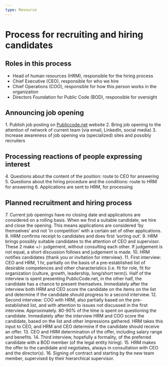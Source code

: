 ```yaml
---
type: Resource
---
```


# Process for recruiting and hiring candidates

## Roles in this process

* Head of human resources (HRM), responsible for the hiring process
* Chief Executive (CEO), responsible for who we hire
* Chief Operations (COO), responsible for how this person works in the organization
* Directors Foundation for Public Code (BOD), responsible for oversight

## Announcing job opening

1\. Publish job posting on [Publiccode.net](https://publiccode.net) website
2\. Bring job opening to the attention of network of current team (via email, LinkedIn, social media)
3\. Increase awareness of job opening via (specialized) sites and possibly recruiters

## Processing reactions of people expressing interest

4\. Questions about the content of the position: route to CEO for answering
5\. Questions about the hiring procedure and the conditions: route to HRM for answering
6\. Applications are sent to HRM, for processing

## Planned recruitment and hiring process

7\. Current job openings have no closing date and applications are considered on a rolling basis. When we find a suitable candidate, we hire and close the opening. This means applications are considered ‘by themselves’ and not ‘in competition’ with a certain set of other applications.
8\. HRM confirms receipt to candidates and does first ‘sorting out’.
9\. HRM brings possibly suitable candidates to the attention of CEO and supervisor. These 2 make +/- judgement, without consulting each other. If judgement is not equal, a short discussion follows and judgement is made.
10\. HRM notifies candidates (thank you or invitation for interview).
11\. First interview: CEO and HRM, 1 hr, partially on the basis of a pre-established list of desirable competences and other characteristics (i.e. fit for role, fit for organization (culture, growth, leadership, long/short term)). Half of the interview is spent presenting PublicCode.net, in the other half, the candidate has a chance to present themselves. Immediately after the interview both HRM and CEO score the candidate on the items on the list and determine if the candidate should progress to a second interview.
12\. Second interview: COO with HRM, also partially based on the pre-established list, and with attention to issues not discussed in the first interview. Approximately. 80-90% of the time is spent on questioning the candidate. Immediately after the interview HRM and COO score the candidate, based on the list and other impressions gathered. HRM takes this input to CEO, and HRM and CEO determine if the candidate should receive an offer.
13\. CEO and HRM determination of the offer, including salary range and benefits.
14\. Third interview, hopefully a formality, of the preferred candidate with a BOD member (of the legal entity hiring).
15\. HRM makes the offer to the candidate and negotiates, always in consultation with CEO and the director(s).
16\. Signing of contract and starting by the new team member, supervised by their hierarchical supervisor.
